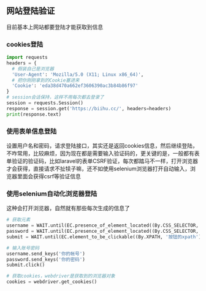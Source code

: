 ## 网站登陆验证

目前基本上网站都要登陆才能获取到信息



### cookies登陆

```python
import requests
headers = {    
  # 假装自己是浏览器    
  'User-Agent': 'Mozilla/5.0 (X11; Linux x86_64)',    
  # 把你刚刚拿到的Cookie塞进来    
  'Cookie': 'eda38d470a662ef3606390ac3b84b86f97'
}
# session会话保持，这样不用每次都去登录了
session = requests.Session()
response = session.get('https://biihu.cc/', headers=headers)
print(response.text)
```



### 使用表单信息登陆

设置用户名和密码，请求登陆接口，其实还是返回cookies信息，然后继续登陆，不咋常用，比较麻烦，因为现在都是需要输入验证码的，更关键的是，一般都有表单验证的验证码，比如laravel的表单CSRF验证，每次都踏马不一样，打开浏览器才会获得，直接请求不扯犊子嘛，还不如使用selenium浏览器打开自动输入，浏览器里面会获得csrf等验证信息



### 使用selenium自动化浏览器登陆

这种会打开浏览器，自然就有那些每次生成的信息了

```python
# 获取元素
username = WAIT.until(EC.presence_of_element_located((By.CSS_SELECTOR, "帐号的selector")))
password = WAIT.until(EC.presence_of_element_located((By.CSS_SELECTOR, "密码的selector")))
submit = WAIT.until(EC.element_to_be_clickable((By.XPATH, '按钮的xpath')))

# 输入账号密码
username.send_keys('你的帐号')
password.send_keys('你的密码')
submit.click()

# 获取cookies，webdriver是获取到的浏览器对象
cookies = webdriver.get_cookies()
```